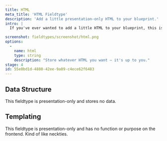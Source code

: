 ```yaml
---
title: HTML
meta_title: 'HTML Fieldtype'
description: 'Add a little presentation-only HTML to your blueprint.'
intro: |
  If you've ever wanted to add a little HTML to your blueprint, this is the way to do it. Longer instructions, images, embedded help videos — if you can write it, you can...write it.

screenshot: fieldtypes/screenshot/html.png
options:
  -
    name: html
    type: string
    description: "Store whatever HTML you want — it's up to you."
stage: 4
id: 55e0bd1d-4880-42ee-9a09-c4ece62f6483
---
```

## Data Structure

This fieldtype is presentation-only and stores no data.

## Templating

This fieldtype is presentation-only and has no function or purpose on the frontend. Kind of like neckties.


